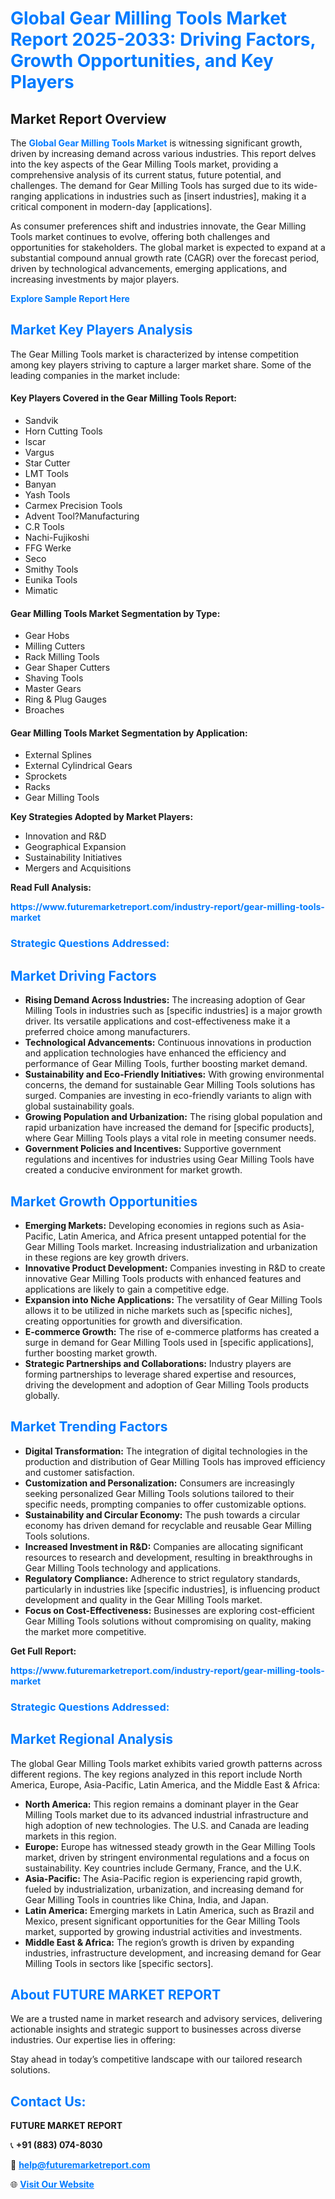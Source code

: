 <h1 style="color: #007BFF;">Global Gear Milling Tools Market Report 2025-2033: Driving Factors, Growth Opportunities, and Key Players</h1>

<section id="overview">
<h2>Market Report Overview</h2>
<p>The <a href="https://www.futuremarketreport.com/industry-report/gear-milling-tools-market" style="color: #007BFF; text-decoration: none;"><strong>Global Gear Milling Tools Market</strong></a> is witnessing significant growth, driven by increasing demand across various industries. This report delves into the key aspects of the Gear Milling Tools market, providing a comprehensive analysis of its current status, future potential, and challenges. The demand for Gear Milling Tools has surged due to its wide-ranging applications in industries such as [insert industries], making it a critical component in modern-day [applications].</p>
<p>As consumer preferences shift and industries innovate, the Gear Milling Tools market continues to evolve, offering both challenges and opportunities for stakeholders. The global market is expected to expand at a substantial compound annual growth rate (CAGR) over the forecast period, driven by technological advancements, emerging applications, and increasing investments by major players.</p>
</section>

<section id="overview">
<p><a href="https://www.futuremarketreport.com/request-sample/reportId=124826" style="color: #007BFF; text-decoration: none;"><strong>Explore Sample Report Here</strong></a></p>
</section>

<section id="key-players">
<h2 style="color: #007BFF;">Market Key Players Analysis</h2>
<p>The Gear Milling Tools market is characterized by intense competition among key players striving to capture a larger market share. Some of the leading companies in the market include:</p>
<h4>Key Players Covered in the Gear Milling Tools Report:</h4>
<ul><li>Sandvik</li><li>Horn Cutting Tools</li><li>Iscar</li><li>Vargus</li><li>Star Cutter</li><li>LMT Tools</li><li>Banyan</li><li>Yash Tools</li><li>Carmex Precision Tools</li><li>Advent Tool?Manufacturing</li><li>C.R Tools</li><li>Nachi-Fujikoshi</li><li>FFG Werke</li><li>Seco</li><li>Smithy Tools</li><li>Eunika Tools</li><li>Mimatic</li></ul>
<h4>Gear Milling Tools Market Segmentation by Type:</h4>
<ul><li>Gear Hobs</li><li>Milling Cutters</li><li>Rack Milling Tools</li><li>Gear Shaper Cutters</li><li>Shaving Tools</li><li>Master Gears</li><li>Ring &amp; Plug Gauges</li><li>Broaches</li></ul>

<h4>Gear Milling Tools Market Segmentation by Application:</h4>
<ul><li>External Splines</li><li>External Cylindrical Gears</li><li>Sprockets</li><li>Racks</li><li>Gear Milling Tools</li></ul>
<p><strong>Key Strategies Adopted by Market Players:</strong></p>
<ul>
<li>Innovation and R&D</li>
<li>Geographical Expansion</li>
<li>Sustainability Initiatives</li>
<li>Mergers and Acquisitions</li>
</ul>
</section>

<section>
<p><strong>Read Full Analysis: </strong></p><a href="https://www.futuremarketreport.com/industry-report/gear-milling-tools-market" style="color: #007BFF; text-decoration: none;"><strong>https://www.futuremarketreport.com/industry-report/gear-milling-tools-market</strong></a>
<h3 style="color: #007BFF;">Strategic Questions Addressed:</h3>
</section>

<section id="driving-factors">
<h2 style="color: #007BFF;">Market Driving Factors</h2>
<ul>
<li><strong>Rising Demand Across Industries:</strong> The increasing adoption of Gear Milling Tools in industries such as [specific industries] is a major growth driver. Its versatile applications and cost-effectiveness make it a preferred choice among manufacturers.</li>
<li><strong>Technological Advancements:</strong> Continuous innovations in production and application technologies have enhanced the efficiency and performance of Gear Milling Tools, further boosting market demand.</li>
<li><strong>Sustainability and Eco-Friendly Initiatives:</strong> With growing environmental concerns, the demand for sustainable Gear Milling Tools solutions has surged. Companies are investing in eco-friendly variants to align with global sustainability goals.</li>
<li><strong>Growing Population and Urbanization:</strong> The rising global population and rapid urbanization have increased the demand for [specific products], where Gear Milling Tools plays a vital role in meeting consumer needs.</li>
<li><strong>Government Policies and Incentives:</strong> Supportive government regulations and incentives for industries using Gear Milling Tools have created a conducive environment for market growth.</li>
</ul>
</section>

<section id="growth-opportunities">
<h2 style="color: #007BFF;">Market Growth Opportunities</h2>
<ul>
<li><strong>Emerging Markets:</strong> Developing economies in regions such as Asia-Pacific, Latin America, and Africa present untapped potential for the Gear Milling Tools market. Increasing industrialization and urbanization in these regions are key growth drivers.</li>
<li><strong>Innovative Product Development:</strong> Companies investing in R&D to create innovative Gear Milling Tools products with enhanced features and applications are likely to gain a competitive edge.</li>
<li><strong>Expansion into Niche Applications:</strong> The versatility of Gear Milling Tools allows it to be utilized in niche markets such as [specific niches], creating opportunities for growth and diversification.</li>
<li><strong>E-commerce Growth:</strong> The rise of e-commerce platforms has created a surge in demand for Gear Milling Tools used in [specific applications], further boosting market growth.</li>
<li><strong>Strategic Partnerships and Collaborations:</strong> Industry players are forming partnerships to leverage shared expertise and resources, driving the development and adoption of Gear Milling Tools products globally.</li>
</ul>
</section>

<section id="trending-factors">
<h2 style="color: #007BFF;">Market Trending Factors</h2>
<ul>
<li><strong>Digital Transformation:</strong> The integration of digital technologies in the production and distribution of Gear Milling Tools has improved efficiency and customer satisfaction.</li>
<li><strong>Customization and Personalization:</strong> Consumers are increasingly seeking personalized Gear Milling Tools solutions tailored to their specific needs, prompting companies to offer customizable options.</li>
<li><strong>Sustainability and Circular Economy:</strong> The push towards a circular economy has driven demand for recyclable and reusable Gear Milling Tools solutions.</li>
<li><strong>Increased Investment in R&D:</strong> Companies are allocating significant resources to research and development, resulting in breakthroughs in Gear Milling Tools technology and applications.</li>
<li><strong>Regulatory Compliance:</strong> Adherence to strict regulatory standards, particularly in industries like [specific industries], is influencing product development and quality in the Gear Milling Tools market.</li>
<li><strong>Focus on Cost-Effectiveness:</strong> Businesses are exploring cost-efficient Gear Milling Tools solutions without compromising on quality, making the market more competitive.</li>
</ul>
</section>

<section>
<p><strong>Get Full Report: </strong></p><a href="https://www.futuremarketreport.com/industry-report/gear-milling-tools-market" style="color: #007BFF; text-decoration: none;"><strong>https://www.futuremarketreport.com/industry-report/gear-milling-tools-market</strong></a>
<h3 style="color: #007BFF;">Strategic Questions Addressed:</h3>
</section>


<section id="regional-analysis">
<h2 style="color: #007BFF;">Market Regional Analysis</h2>
<p>The global Gear Milling Tools market exhibits varied growth patterns across different regions. The key regions analyzed in this report include North America, Europe, Asia-Pacific, Latin America, and the Middle East & Africa:</p>
<ul>
<li><strong>North America:</strong> This region remains a dominant player in the Gear Milling Tools market due to its advanced industrial infrastructure and high adoption of new technologies. The U.S. and Canada are leading markets in this region.</li>
<li><strong>Europe:</strong> Europe has witnessed steady growth in the Gear Milling Tools market, driven by stringent environmental regulations and a focus on sustainability. Key countries include Germany, France, and the U.K.</li>
<li><strong>Asia-Pacific:</strong> The Asia-Pacific region is experiencing rapid growth, fueled by industrialization, urbanization, and increasing demand for Gear Milling Tools in countries like China, India, and Japan.</li>
<li><strong>Latin America:</strong> Emerging markets in Latin America, such as Brazil and Mexico, present significant opportunities for the Gear Milling Tools market, supported by growing industrial activities and investments.</li>
<li><strong>Middle East & Africa:</strong> The region’s growth is driven by expanding industries, infrastructure development, and increasing demand for Gear Milling Tools in sectors like [specific sectors].</li>
</ul>
</section>

<footer>
<h2 style="color: #007BFF;">About FUTURE MARKET REPORT</h2>
<p>We are a trusted name in market research and advisory services, delivering actionable insights and strategic support to businesses across diverse industries. Our expertise lies in offering:</p>

<p>Stay ahead in today’s competitive landscape with our tailored research solutions.</p>

<h2 style="color: #007BFF;">Contact Us:</h2>
<p><strong>FUTURE MARKET REPORT</strong></p>
<p>📞 <strong>+91 (883) 074-8030</strong></p>
<p>📧 <strong><a href="mailto:help@futuremarketreport.com" style="color: #007BFF;">help@futuremarketreport.com</a></strong></p>
<p>🌐 <strong><a href="https://www.futuremarketreport.com/" style="color: #007BFF;">Visit Our Website</a></strong></p>
</footer>